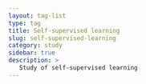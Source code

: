 ```yaml
---
layout: tag-list
type: tag
title: Self-supervised learning
slug: self-supervised-learning
category: study
sidebar: true
description: >
   Study of self-supervised learning
---
```

